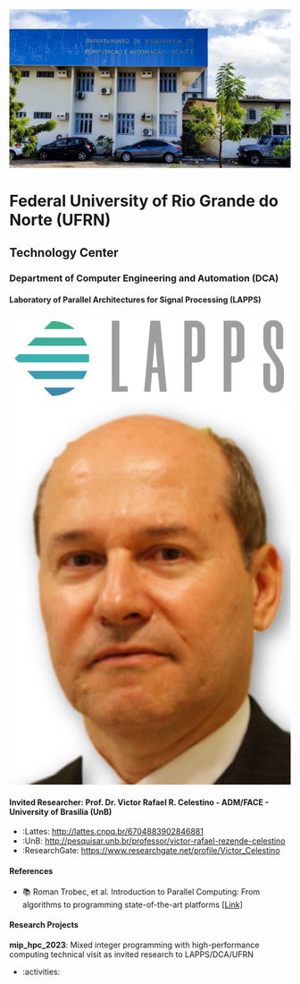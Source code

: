 <center><img width="800" src="images/DCA1.jpg"></center>

# Federal University of Rio Grande do Norte (UFRN)
## Technology Center
### Department of Computer Engineering and Automation (DCA)
#### Laboratory of Parallel Architectures for Signal Processing (LAPPS)

<left><img width="800" src="images/logo-lapps.png"></left> <right><img width="800" src="images/Victor_2018.jpg"></right>

#### Invited Researcher: Prof. Dr. Victor Rafael R. Celestino - ADM/FACE - University of Brasilia (UnB)
- :Lattes: http://lattes.cnpq.br/6704883902846881
- :UnB: http://pesquisar.unb.br/professor/victor-rafael-rezende-celestino
- :ResearchGate: https://www.researchgate.net/profile/Victor_Celestino

#### References

- :books: Roman Trobec, et al. Introduction to Parallel Computing: From algorithms to programming state-of-the-art platforms [[Link]](https://link.springer.com/book/10.1007/978-3-319-98833-7/)

#### Research Projects

**mip_hpc_2023**: Mixed integer programming with high-performance computing technical visit as invited research to LAPPS/DCA/UFRN
- :activities:

